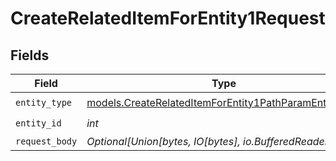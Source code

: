 # CreateRelatedItemForEntity1Request


## Fields

| Field                                                                                                                | Type                                                                                                                 | Required                                                                                                             | Description                                                                                                          |
| -------------------------------------------------------------------------------------------------------------------- | -------------------------------------------------------------------------------------------------------------------- | -------------------------------------------------------------------------------------------------------------------- | -------------------------------------------------------------------------------------------------------------------- |
| `entity_type`                                                                                                        | [models.CreateRelatedItemForEntity1PathParamEntityType](../models/createrelateditemforentity1pathparamentitytype.md) | :heavy_check_mark:                                                                                                   | N/A                                                                                                                  |
| `entity_id`                                                                                                          | *int*                                                                                                                | :heavy_check_mark:                                                                                                   | N/A                                                                                                                  |
| `request_body`                                                                                                       | *Optional[Union[bytes, IO[bytes], io.BufferedReader]]*                                                               | :heavy_minus_sign:                                                                                                   | N/A                                                                                                                  |